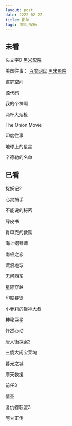 ```yaml
---
layout: post
date: 2222-02-22
title: 影单
tags: 电影,娱乐
---
```


## 未看

头文字D
[黑米影院](https://www.tv432.com/juqingpian/touwenzid/play-0-0.html)

美国往事：
[百度网盘](https://pan.baidu.com/play/video#/video?path=%2F我的资源%2F美国往事加长版.mkv&t=-1)
[黑米影院](https://www.tv432.com/fanzuipian/meiguowangshi_daoyanjianjiban_/play-0-0.html)

盗梦空间

源代码

我的个神啊

两杆大烟枪

The Onion Movie

印度往事

地球上的星星

辛德勒的名单

## 已看



捉妖记2

心灵捕手

不能说的秘密

绿皮书

肖申克的救赎

海上钢琴师

南极之恋

流浪地球

无问西东

星际穿越

印度暴徒

小萝莉的猴神大叔

神秘巨星

怦然心动

唐人街探案2

三傻大闹宝莱坞

暮光之城

摩天救援

前任3

情圣

复仇者联盟3

阿甘正传